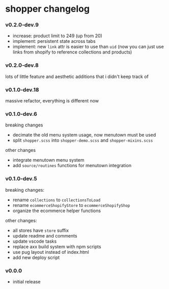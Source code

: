 
# shopper changelog

### v0.2.0-dev.9

- increase: product limit to 249 (up from 20)
- implement: persistent state across tabs
- implement: new `link` attr is easier to use than `uid` (now you can just use links from shopify to reference collections and products)

### v0.2.0-dev.8

lots of little feature and aesthetic additions that i didn't keep track of

### v0.1.0-dev.18

massive refactor, everything is different now

### v0.1.0-dev.6

breaking changes
- decimate the old menu system usage, now menutown must be used
- split `shopper.scss` into `shopper-demo.scss` and `shopper-mixins.scss`

other changes
- integrate menutown menu system
- add `source/routines` functions for menutown integration 

### v0.1.0-dev.5

breaking changes:
- rename `collections` to `collectionsToLoad`
- rename `ecommerceShopifyStore` to `ecommerceShopifyShop`
- organize the ecommerce helper functions


other changes:
- all stores have `store` suffix
- update readme and comments
- update vscode tasks
- replace axx build system with npm scripts
- use pug layout instead of index.html
- add new deploy script

### v0.0.0

- initial release
